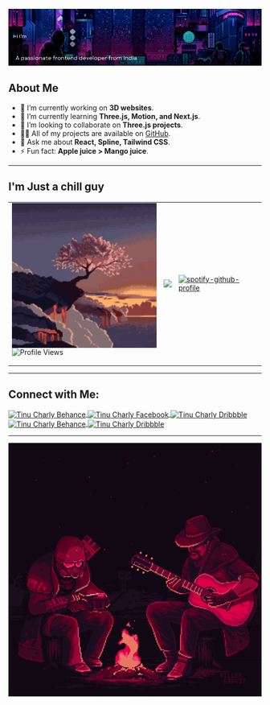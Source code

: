 

![Main Background](assets/mainBg2.gif)

## About Me
- 🔭 I’m currently working on **3D websites**.
- 🌱 I’m currently learning **Three.js, Motion, and Next.js**.
- 👯 I’m looking to collaborate on **Three.js projects**.
- 👨‍💻 All of my projects are available on [GitHub](https://github.com/TinuCharly).
- 💬 Ask me about **React, Spline, Tailwind CSS**.
- ⚡ Fun fact: **Apple juice > Mango juice**.

---

## I'm Just a chill guy
<table>
  <tr>
    <td>
      <img src="assets/pixel-art.gif" align="left" height="" width="300" height="200" />  

<p align="left">
  <img src="https://komarev.com/ghpvc/?username=tinucharly&label=Profile%20views&color=0e75b6&style=flat" alt="Profile Views" />
</p>
    </td>
  
<td>
  <img src="https://github-readme-stats.vercel.app/api?username=TinuCharly&show_icons=true&count_private=true&hide_border=true" align="left" />  
    </td>
      <td>
      <p><a href="https://spotify-github-profile.kittinanx.com/api/view?uid=n6o7bqb0px5ejziox4bfe1pc7&amp;redirect=true" rel="nofollow"><img src="https://camo.githubusercontent.com/e60fc9a968d793bbdd7439bae3fdfbb8971b9fe7b656557c4b74961275f66fff/68747470733a2f2f73706f746966792d6769746875622d70726f66696c652e6b697474696e616e782e636f6d2f6170692f766965773f7569643d6e366f3762716230707835656a7a696f78346266653170633726636f7665725f696d6167653d74727565267468656d653d64656661756c742673686f775f6f66666c696e653d66616c7365266261636b67726f756e645f636f6c6f723d30303464336426696e7465726368616e67653d74727565266261725f636f6c6f723d326564363030266261725f636f6c6f725f636f7665723d74727565" alt="spotify-github-profile" data-canonical-src="https://spotify-github-profile.kittinanx.com/api/view?uid=n6o7bqb0px5ejziox4bfe1pc7&amp;cover_image=true&amp;theme=default&amp;show_offline=false&amp;background_color=004d3d&amp;interchange=true&amp;bar_color=2ed600&amp;bar_color_cover=true" style="max-width: 100%;"></a></p>
    </td>
  </tr>
</table>


---

## Connect with Me:

<p align="left">
  <a href="https://www.behance.net/tinu charly" target="_blank">
    <img align="center" src="https://raw.githubusercontent.com/rahuldkjain/github-profile-readme-generator/master/src/images/icons/Social/behance.svg" alt="Tinu Charly Behance" height="30" width="40" />
  </a>
  <a href="https://fb.com/tinu charly" target="_blank">
    <img align="center" src="https://raw.githubusercontent.com/rahuldkjain/github-profile-readme-generator/master/src/images/icons/Social/instagram.svg" alt="Tinu Charly Facebook" height="30" width="40" />
  </a>
  <a href="https://dribbble.com/tinu charly" target="_blank">
    <img align="center" src="https://raw.githubusercontent.com/rahuldkjain/github-profile-readme-generator/master/src/images/icons/Social/codepen.svg" alt="Tinu Charly Dribbble" height="30" width="40" />
  </a>
  <a href="https://www.behance.net/tinu charly" target="_blank">
    <img align="center" src="https://raw.githubusercontent.com/rahuldkjain/github-profile-readme-generator/master/src/images/icons/Social/github.svg" alt="Tinu Charly Behance" height="30" width="40" />
  </a>
  <a href="https://dribbble.com/tinu charly" target="_blank">
    <img align="center" src="https://raw.githubusercontent.com/rahuldkjain/github-profile-readme-generator/master/src/images/icons/Social/dribbble.svg" alt="Tinu Charly Dribbble" height="30" width="40" />
  </a>
</p>

---

![GIF Section](assets/killer-rabbit-media-lonesome-drifter-gif.gif)
